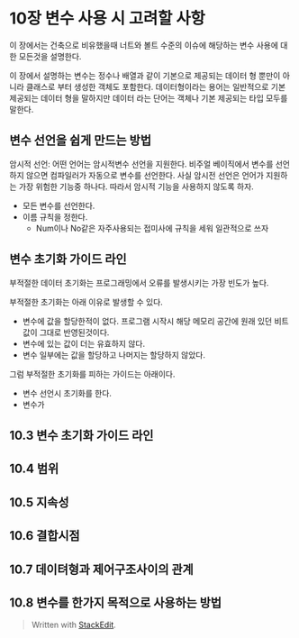 # 10장 변수 사용 시 고려할 사항

이 장에서는 건축으로 비유했을때 너트와 볼트 수준의 이슈에 해당하는 변수 사용에 대한 모든것을 설명한다. 

이 장에서 설명하는 변수는 정수나 배열과 같이 기본으로 제공되는 데이터 형 뿐만이 아니라 클래스로 부터 생성한 객체도 포함한다. 데이터형이라는 용어는 일반적으로 기본 제공되는 데이터 형을 말하지만 데이터 라는 단어는 객체나 기본 제공되는 타입 모두를 말한다. 

## 변수 선언을 쉽게 만드는 방법

암시적 선언: 어떤 언어는 암시적변수 선언을 지원한다. 비주얼 베이직에서 변수를 선언하지 않으면 컴파일러가 자동으로 변수를 선언한다. 사실 암시전 선언은 언어가 지원하는 가장 위험한 기능중 하나다. 따라서 암시적 기능을 사용하지 않도록 하자.

* 모든 변수를 선언한다.
* 이름 규칙을 정한다. 
	* Num이나 No같은 자주사용되는 접미사에 규칙을 세워 일관적으로 쓰자

## 변수 초기화 가이드 라인

부적절한 데이터 초기화는 프로그래밍에서 오류를 발생시키는 가장 빈도가 높다. 

부적절한 초기화는 아래 이유로 발생할 수 있다.

* 변수에 값을 할당한적이 없다. 프로그램 시작시 해당 메모리 공간에 원래 있던 비트값이 그대로 반영된것이다. 
* 변수에 있는 값이 더는 유효하지 않다.
* 변수 일부에는 값을 할당하고 나머지는 할당하지 않았다. 

그럼 부적절한 초기화를 피하는 가이드는 아래이다.
* 변수 선언시 초기화를 한다.
* 변수가 



## 10.3 변수 초기화 가이드 라인
## 10.4 범위
## 10.5 지속성
## 10.6 결합시점
## 10.7 데이텨형과 제어구조사이의 관계
## 10.8 변수를 한가지 목적으로 사용하는 방법





> Written with [StackEdit](https://stackedit.io/).
<!--stackedit_data:
eyJoaXN0b3J5IjpbMTQ1Njg1NTI3NiwxNTg2ODIwMTk2LDE2Mj
Q0NDY0NDcsMTk4ODcyNDMwNV19
-->